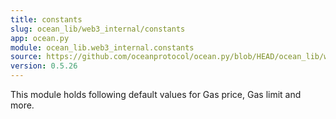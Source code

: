 ```yaml
---
title: constants
slug: ocean_lib/web3_internal/constants
app: ocean.py
module: ocean_lib.web3_internal.constants
source: https://github.com/oceanprotocol/ocean.py/blob/HEAD/ocean_lib/web3_internal/constants.py
version: 0.5.26
---
```

This module holds following default values for Gas price, Gas limit and more.

